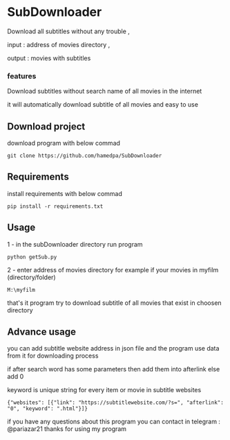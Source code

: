 # SubDownloader
Download all subtitles without any trouble ,

input : address of movies directory ,

output : movies with subtitles 

<h3>features</h3>
    Download subtitles without search name of all movies in the internet
    
   it will automatically download subtitle of all movies and easy to use
 
 <h2>Download project</h2>
download program with below commad

    git clone https://github.com/hamedpa/SubDownloader
    
<h2>Requirements</h2>
install requirements with below commad

    pip install -r requirements.txt
    
<h2>Usage</h2>
1 - in the subDownloader directory run program 

    python getSub.py
    
2 - enter address of movies directory
for example if your movies in myfilm (directory/folder)

    M:\myfilm
    
that's it program try to download subtitle of all movies that exist in choosen directory 

<h2>Advance usage</h2>
you can add subtitle website address in json file and the program use data from it for downloading process

if after search word has some parameters then add them into afterlink else add 0

keyword is unique string for every item or movie in subtitle websites

    {"websites": [{"link": "https://subtitlewebsite.com/?s=", "afterlink": "0", "keyword": ".html"}]}

if you have any questions about this program you can contact in telegram : @pariazar21
thanks for using my program


 
